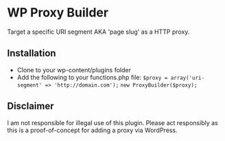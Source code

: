 WP Proxy Builder
================

Target a specific URI segment AKA 'page slug' as a HTTP proxy.

Installation
------------

* Clone to your wp-content/plugins folder
* Add the following to your functions.php file:
`$proxy = array('uri-segment' => 'http://domain.com');`
`new ProxyBuilder($proxy);`

Disclaimer
----------

I am not responsible for illegal use of this plugin. Please act responsibly as this is a proof-of-concept for adding a proxy via WordPress.